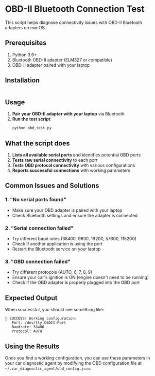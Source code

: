 # OBD-II Bluetooth Connection Test

This script helps diagnose connectivity issues with OBD-II Bluetooth adapters on macOS.

## Prerequisites

1. Python 3.6+
2. Bluetooth OBD-II adapter (ELM327 or compatible)
3. OBD-II adapter paired with your laptop

## Installation

```bash

```

## Usage

1. **Pair your OBD-II adapter with your laptop** via Bluetooth
2. **Run the test script**:
   ```bash
   python obd_test.py
   ```

## What the script does

1. **Lists all available serial ports** and identifies potential OBD ports
2. **Tests raw serial connectivity** to each port
3. **Tests OBD protocol connectivity** with various configurations
4. **Reports successful connections** with working parameters

## Common Issues and Solutions

### 1. "No serial ports found"
- Make sure your OBD adapter is paired with your laptop
- Check Bluetooth settings and ensure the adapter is connected

### 2. "Serial connection failed"
- Try different baud rates (38400, 9600, 19200, 57600, 115200)
- Check if another application is using the port
- Restart the Bluetooth service on your laptop

### 3. "OBD connection failed"
- Try different protocols (AUTO, 6, 7, 8, 9)
- Ensure your car's ignition is ON (engine doesn't need to be running)
- Check if the OBD adapter is properly plugged into the OBD port

## Expected Output

When successful, you should see something like:
```
🎉 SUCCESS! Working configuration:
   Port: /dev/tty.OBDII-Port
   Baudrate: 38400
   Protocol: AUTO
```

## Using the Results

Once you find a working configuration, you can use these parameters in your car diagnostic agent by modifying the OBD configuration file at `~/.car_diagnostic_agent/obd_config.json`.
